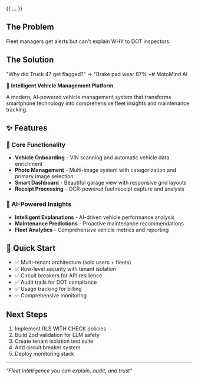 {{ ... }}

## The Problem
Fleet managers get alerts but can't explain WHY to DOT inspectors.

## The Solution
"Why did Truck 47 get flagged?" → "Brake pad wear 87% +# MotoMind AI

🚗 **Intelligent Vehicle Management Platform**

A modern, AI-powered vehicle management system that transforms smartphone technology into comprehensive fleet insights and maintenance tracking.

## ✨ Features

### 🔧 Core Functionality
- **Vehicle Onboarding** - VIN scanning and automatic vehicle data enrichment
- **Photo Management** - Multi-image system with categorization and primary image selection
- **Smart Dashboard** - Beautiful garage view with responsive grid layouts
- **Receipt Processing** - OCR-powered fuel receipt capture and analysis

### 🤖 AI-Powered Insights
- **Intelligent Explanations** - AI-driven vehicle performance analysis
- **Maintenance Predictions** - Proactive maintenance recommendations
- **Fleet Analytics** - Comprehensive vehicle metrics and reporting

## 🚀 Quick Start
- ✅ Multi-tenant architecture (solo users + fleets)
- ✅ Row-level security with tenant isolation
- ✅ Circuit breakers for API resilience
- ✅ Audit trails for DOT compliance
- ✅ Usage tracking for billing
- ✅ Comprehensive monitoring

## Next Steps
1. Implement RLS WITH CHECK policies
2. Build Zod validation for LLM safety
3. Create tenant isolation test suite
4. Add circuit breaker system
5. Deploy monitoring stack

---

*"Fleet intelligence you can explain, audit, and trust"*
